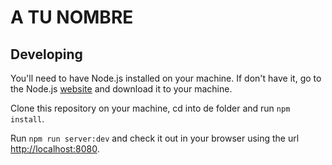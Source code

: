 # A TU NOMBRE

## Developing

You'll need to have Node.js installed on your machine. If don't have it, go to the Node.js [website](https://nodejs.org/en/) and download it to your machine.

Clone this repository on your machine, cd into de folder and run ```npm install```.

Run ```npm run server:dev``` and check it out in your browser using the url [http://localhost:8080](http://localhost:8080).
